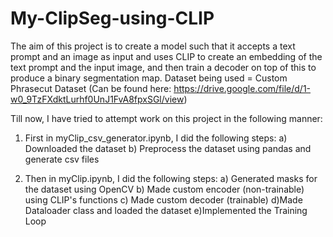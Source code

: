 # My-ClipSeg-using-CLIP

The aim of this project is to create a model such that it accepts a text prompt and an image as input and uses CLIP to create an embedding of the text prompt and the input image, and then train a decoder on top of this to produce a binary segmentation map.
Dataset being used = Custom Phrasecut Dataset (Can be found here: https://drive.google.com/file/d/1-w0_9TzFXdktLurhf0UnJ1FvA8fpxSGl/view)

Till now, I have tried to attempt work on this project in the following manner:

1) First in myClip_csv_generator.ipynb, I did the following steps:
  a) Downloaded the dataset
  b) Preprocess the dataset using pandas and generate csv files

2) Then in myClip.ipynb, I did the following steps:
  a) Generated masks for the dataset using OpenCV
  b) Made custom encoder (non-trainable) using CLIP's functions
  c) Made custom decoder (trainable)
  d)Made Dataloader class and loaded the dataset
  e)Implemented the Training Loop
